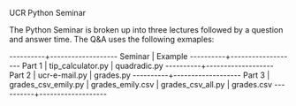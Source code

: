 <!---
#
# Copyright 2009-2013 by The Regents of the University of California
# Licensed under the Apache License, Version 2.0 (the "License");
# you may not use this file except in compliance with the License.
# you may obtain a copy of the License from
# 
#     http://www.apache.org/licenses/LICENSE-2.0
# 
# Unless required by applicable law or agreed to in writing, software
# distributed under the License is distributed on an "AS IS" BASIS,
# WITHOUT WARRANTIES OR CONDITIONS OF ANY KIND, either express or implied.
# See the License for the specific language governing permissions and
# limitations under the License.
#
-->
UCR Python Seminar

  The Python Seminar is broken up into three lectures followed by a question and 
  answer time. The Q&A uses the following exmaples:

----------+-------------------
Seminar   | Example
----------+-------------------
Part 1    | tip_calculator.py
          | quadradic.py
----------+-------------------
Part 2    | ucr-e-mail.py
          | grades.py
----------+-------------------
Part 3    | grades_csv_emily.py
          | grades_emily.csv
          | grades_csv_all.py
          | grades.csv
----------+-------------------

